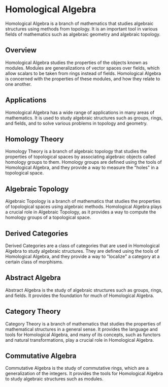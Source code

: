 # Homological Algebra

Homological Algebra is a branch of mathematics that studies algebraic structures using methods from topology. It is an important tool in various fields of mathematics such as algebraic geometry and algebraic topology. 

## Overview 

Homological Algebra studies the properties of the objects known as modules. Modules are generalizations of vector spaces over fields, which allow scalars to be taken from rings instead of fields. Homological Algebra is concerned with the properties of these modules, and how they relate to one another. 

## Applications 

Homological Algebra has a wide range of applications in many areas of mathematics. It is used to study algebraic structures such as groups, rings, and fields, and to solve various problems in topology and geometry. 

## Homology Theory 

Homology Theory is a branch of algebraic topology that studies the properties of topological spaces by associating algebraic objects called homology groups to them. Homology groups are defined using the tools of Homological Algebra, and they provide a way to measure the "holes" in a topological space. 

## Algebraic Topology 

Algebraic Topology is a branch of mathematics that studies the properties of topological spaces using algebraic methods. Homological Algebra plays a crucial role in Algebraic Topology, as it provides a way to compute the homology groups of a topological space. 

## Derived Categories 

Derived Categories are a class of categories that are used in Homological Algebra to study algebraic structures. They are defined using the tools of Homological Algebra, and they provide a way to "localize" a category at a certain class of morphisms. 

## Abstract Algebra 

Abstract Algebra is the study of algebraic structures such as groups, rings, and fields. It provides the foundation for much of Homological Algebra. 

## Category Theory 

Category Theory is a branch of mathematics that studies the properties of mathematical structures in a general sense. It provides the language and tools for Homological Algebra, and many of its concepts, such as functors and natural transformations, play a crucial role in Homological Algebra. 

## Commutative Algebra 

Commutative Algebra is the study of commutative rings, which are a generalization of the integers. It provides the tools for Homological Algebra to study algebraic structures such as modules.
